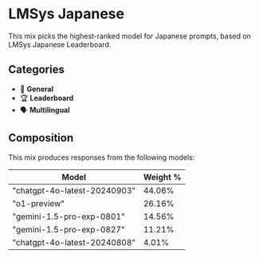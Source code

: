 # LMSys Japanese

This mix picks the highest-ranked model for Japanese prompts, based on LMSys Japanese Leaderboard.

## Categories

- 💬 **General**
- 🏆 **Leaderboard**
- 🗣️ **Multilingual**

## Composition

This mix produces responses from the following models:

| Model                        | Weight % |
| ---------------------------- | -------- |
| "chatgpt-4o-latest-20240903" | 44.06%   |
| "o1-preview"                 | 26.16%   |
| "gemini-1.5-pro-exp-0801"    | 14.56%   |
| "gemini-1.5-pro-exp-0827"    | 11.21%   |
| "chatgpt-4o-latest-20240808" | 4.01%    |
